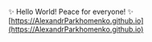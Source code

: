 
<!--
### Hi there 👋
**AlexandrParkhomenko/AlexandrParkhomenko** is a ✨ _special_ ✨ repository because its `README.md` (this file) appears on your GitHub profile.

Here are some ideas to get you started:

- 🔭 I’m currently working on ...
- 🌱 I’m currently learning ...
- 👯 I’m looking to collaborate on ...
- 🤔 I’m looking for help with ...
- 💬 Ask me about ...
- 📫 How to reach me: ...
- 😄 Pronouns: ...
- ⚡ Fun fact: ...
-->

✨ Hello World! Peace for everyone! ✨ [https://AlexandrParkhomenko.github.io](https://AlexandrParkhomenko.github.io)
